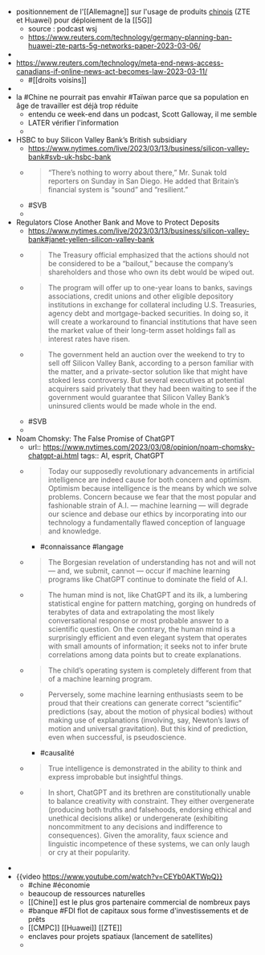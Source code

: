 - positionnement de l'[[Allemagne]] sur l'usage de produits [chinois]([[Chine]]) (ZTE et Huawei) pour déploiement de la [[5G]]
	- source : podcast wsj
	- https://www.reuters.com/technology/germany-planning-ban-huawei-zte-parts-5g-networks-paper-2023-03-06/
-
- https://www.reuters.com/technology/meta-end-news-access-canadians-if-online-news-act-becomes-law-2023-03-11/
	- #[[droits voisins]]
-
- la #Chine ne pourrait pas envahir #Taïwan parce que sa population en âge de travailler est déjà trop réduite
	- entendu ce week-end dans un podcast, Scott Galloway, il me semble
	- LATER vérifier l'information
	-
- HSBC to buy Silicon Valley Bank’s British subsidiary
	- https://www.nytimes.com/live/2023/03/13/business/silicon-valley-bank#svb-uk-hsbc-bank
	- > “There’s nothing to worry about there,” Mr. Sunak told reporters on 
	  Sunday in San Diego. He added that Britain’s financial system is “sound”
	   and “resilient.”
	- #SVB
	-
- Regulators Close Another Bank and Move to Protect Deposits
	- https://www.nytimes.com/live/2023/03/13/business/silicon-valley-bank#janet-yellen-silicon-valley-bank
	- > The Treasury official emphasized that the actions should not be 
	  considered to be a “bailout,” because the company’s shareholders and 
	  those who own its debt would be wiped out.
	- > The program will offer up to one-year loans to banks, savings associations, credit unions and other eligible depository institutions in exchange for collateral including U.S. Treasuries, agency debt and mortgage-backed securities. In doing so, it will create a workaround to financial institutions that have seen the market value of their long-term asset holdings fall as interest rates have risen.
	- > The government held an auction over the weekend to try to sell off Silicon Valley Bank, according to a person familiar with the matter, and a private-sector solution like that might have stoked less controversy. But several executives at potential acquirers said privately that they had been waiting to see if the government would guarantee that Silicon Valley Bank’s uninsured clients would be made whole in the end.
	- #SVB
	-
- Noam Chomsky: The False Promise of ChatGPT
	- url:: https://www.nytimes.com/2023/03/08/opinion/noam-chomsky-chatgpt-ai.html
	  tags:: AI, esprit, ChatGPT
	- > Today our supposedly revolutionary advancements in artificial intelligence are indeed cause for both concern and optimism. Optimism because intelligence is the means by which we solve problems. Concern because we fear that the most popular and fashionable strain of A.I. — machine learning — will degrade our science and debase our ethics by incorporating into our technology a fundamentally flawed conception of language and knowledge.
		- #connaissance #langage
	- > The Borgesian revelation of understanding has not and will not — and, we submit, cannot — occur if machine learning programs like ChatGPT continue to dominate the field of A.I.
	- > The human mind is not, like ChatGPT and its ilk, a lumbering statistical engine for pattern matching, gorging on hundreds of terabytes of data and extrapolating the most likely conversational response or most probable answer to a scientific question. On the contrary, the human mind is a surprisingly efficient and even elegant system that operates with small amounts of information; it seeks not to infer brute correlations among data points but to create explanations.
	- > The child’s operating system is completely different from that of a machine learning program.
	- > Perversely, some machine learning enthusiasts seem to be proud that their creations can generate correct “scientific” predictions (say, about the motion of physical bodies) without making use of explanations (involving, say, Newton’s laws of motion and universal gravitation). But this kind of prediction, even when successful, is pseudoscience.
		- #causalité
	- > True intelligence is demonstrated in the ability to think and express improbable but insightful things.
	- > In short, ChatGPT and its brethren are constitutionally unable to balance creativity with constraint. They either overgenerate (producing both truths and falsehoods, endorsing ethical and unethical decisions alike) or undergenerate (exhibiting noncommitment to any decisions and indifference to consequences). Given the amorality, faux science and linguistic incompetence of these systems, we can only laugh or cry at their popularity.
-
- {{video https://www.youtube.com/watch?v=CEYb0AKTWpQ}}
	- #chine #économie
	- beaucoup de ressources naturelles
	- [[Chine]] est le plus gros partenaire commercial de nombreux pays
	- #banque #FDI flot de capitaux sous forme d'investissements et de prêts
	- [[CMPC]] [[Huawei]] [[ZTE]]
	- enclaves pour projets spatiaux (lancement de satellites)
	-